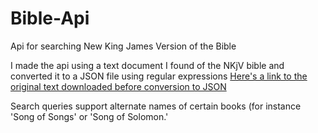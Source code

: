 # Bible-Api
Api for searching New King James Version of the Bible

I made the api using a text document I found of the NKjV bible and converted it to a JSON file using regular expressions
[Here's a link to the original text downloaded before conversion to JSON](http://www.truth.info/download/bible.htm)

Search queries support alternate names of certain books (for instance 'Song of Songs' or 'Song of Solomon.'
